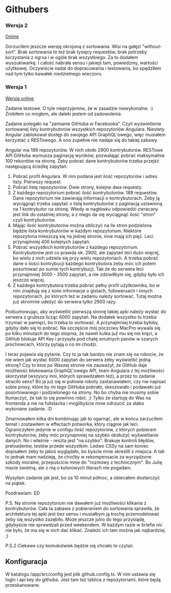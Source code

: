 # Githubers

### Wersja 2
[Online](http://githubers.nabi.pl/)

Dorzuciłem jeszcze wersję okrojoną z sortowania. Wisi na gałęzi "without-sort".
Brak sortowania to też brak tysięcy requestów, brak potrzeby korzystania z ngrxa i w ogóle brak wszystkiego. Za to dodałem wyszukiwarkę. I całość nabrała sensu i jakiejś tam, powiedzmy, wartości użytkowej.
Oczywiście nadal do dopracowania i testowania, bo spędziłem nad tym tylko kawałek niedzielnego wieczoru.

### Wersja 1

[Wersja online](http://nabi.pl/test/githubers/)

Zadanie testowe. O tyle nieprzyjemne, że w zasadzie niewykonalne. :)
Zrobiłem co mogłem, ale daleki jestem od zadowolenia.

Zadanie polegało na "zamianie GitHuba w Facebooka". Czyli wyświetlenie sortowanej listy kontrybutorów wszystkich repozytoriów Angulara.
Niestety Angular zablokował dostęp do swojego API GraphQL'owego, więc musiałem korzystać z RESTowego. A ono zupełnie nie nadaje się do takiej zabawy.

Angular ma 188 repozytoriów. W nich około 2900 kontrybutorów. RESTowe API GitHuba wymusza paginację wyników, pozwalając pobrać maksymalnie 100 rekordów na stronę.
Żeby pobrać dane kontrybutorów trzeba przejść następującą ścieżkę zapytań:

1. Pobrać profil Angulara. W nim podana jest ilość repozytoriów i adres listy. Pierwszy request.
2. Pobrać listę repozytoriów. Dwie strony, kolejne dwa requesty.
3. Z każdego repozytorium pobrać ilość kontrybutorów. 188 requestów. Dane repozytorium nie zawierają informacji o kontrybutorach. Żeby ją wyciągnąć trzeba zapytać o listę kontrybutorów z paginacją ustawioną na 1 kontrybutor na stronę. Wtedy w nagłówku odpowiedzi zwracany jest link do ostatniej strony, a z niego da się wyciągnąć ilość "stron" czyli kontrybutorów.
4. Mając ilość kontrybutorów można obliczyć na ile stron podzielona będzie lista kontrybutorów w każdym repozytorium. Niektóre repozytoria mieszczą się na jednej stronie, inne mają ich pięć. Leci przynajmniej 400 kolejnych zapytań.
5. Pobrać wszystkich kontrybutorów z każdego repozytorium. Kontrybutorów jest co prawda ok. 2900, ale zapytań leci dużo więcej, bo wielu z nich udziela się przy wielu repozytoriach. A trzeba pobrać dane o ilości kontrybucji każdego kontrybutora żeby móc ich potem posortować po sumie tych kontrybucji. Tak że do serwera leci przynajmniej 3000 - 3500 zapytań, a nie zdziwiłbym się, gdyby było ich jeszcze więcej.
6. Z każdego kontrybutora trzeba pobrać pełny profil użytkownika, bo w nim znajdują się z kolei informacje o gistach, followersach i innych repozytoriach, po których też w zadaniu należy sortować. Tutaj można już skromnie udeżyć do serwera tylko 2900 razy.

Podsumowując, aby wyświetlić pierwszą stronę takiej apki należy wysłać do serwera z grubsza licząc 6000 zapytań. Na dodatek wszystko to trzeba trzymać w pamięci, bo trzeba to sortować. A przynajmniej trzeba byłoby, gdyby dało się to pobrać. Na szczęście mój poczciwy MacPro wywala się po kilku minutach do tego stopnia, że nawet kulka już mu się nie kręci, a GitHub blokuje API Key i przysyła pod chatę smutnych panów w szarych prochowcach, którzy pytają o co mi chodzi.

I teraz pojawia się pytanie. Czy to ja tak bardzo nie znam się na robocie, że nie wiem jak wysłać 6000 zapytań do serwera żeby wyświetlić jedną stronę? Czy to ktoś po Waszej stronie nie zauważył, że GitHub daje możliwość blokowania GraphQL'owego API, team Angulara z tej możliwości skorzystał (wszyscy inni, których sprawdzałem też), a przez to zadanie straciło sens?
Bo ja już się w połowie roboty zastanawiałem, czy nie napisać sobie proxy, które by mi tego GitHuba pobrało, skeszowało i podawało już posortowanego i podzielonego na strony. No bo chyba nie musimy sobie tłumaczyć, że tak to się powinno robić. ;) Tylko że startuję do Was na frontenda a nie na fullstacka i moglibyście mnie odrzucić za słabo wykonane zadanie. :D

Zmarnowałem kilka dni kombinując jak to ogarnąć, ale w końcu zarzuciłem temat i zostawiłem w effectach potworka, który ciągnie jak leci. Ograniczyłem jedynie w configu ilość repozytoriów, z których pobieram kontrybutorów, żeby móc przynajmniej na szybko obsłużyć wyświetlanie danych. No i właśnie - reszta jest "na szybko". Brakuje kontroli błędów, preloaderów, testów przede wszystkim. Ledwo CSSy na sam koniec dopisałem żeby to jakoś wyglądało, bo byście mnie skreślili z miejsca.
A tak to jednak mam nadzieję, że choćby w rekompensacie za wyrządzone szkody moralne, przepuścicie mnie do "rozmowy z technicznym". Bo Julię macie świetną, ale z nią o kolorowych literach nie pogadam.

Wysyłam zadanie jak jest, bo za 10 minut północ, a obiecałem dostarczyć na piątek.

Pozdrawiam.
ED

P.S.
Na stronie repozytorium nie dawałem już możliwości klikania z kontrybutorów. Cała ta zabawa z pobieraniem do sortowania sprawiła, że architektura tej apki jest bez sensu i musiałbym ją trochę przemodelować żeby się wszystko zazębiło. Może jeszcze jutro do tego przysiądę, gdybyście nie sprawdzali przed weekendem. W każdym razie w briefie nic nie było, że ma się w nich dać klikać. Znaleźć ich tam można jak najbardziej. ;)

P.S.2
Ciekawe czy komukolwiek będzie się chciało to czytać.

## Konfiguracja

W katalogu /app/src/config jest plik github.config.ts. W nim ustawia się login i api key do githuba. Jest tam też tablica z repozytoriami, które będą przeskanowane.
